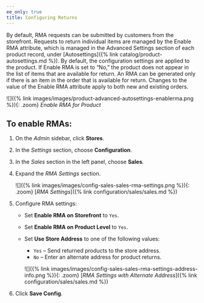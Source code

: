 ```yaml
---
ee_only: true
title: Configuring Returns
---
```


By default, RMA requests can be submitted by customers from the storefront. Requests to return individual items are managed by the Enable RMA attribute, which is managed in the Advanced Settings section of each product record, under [Autosettings]({% link catalog/product-autosettings.md %}). By default, the configuration settings are applied to the product. If Enable RMA is set to “No,” the product does not appear in the list of items that are available for return. An RMA can be generated only if there is an item in the order that is available for return. Changes to the value of the Enable RMA attribute apply to both new and existing orders.

![]({% link images/images/product-advanced-autosettings-enablerma.png %}){: .zoom}
_Enable RMA for Product_

## To enable RMAs:

1. On the _Admin_ sidebar, click **Stores**.

1. In the _Settings_ section, choose **Configuration**.

1. In the _Sales_ section in the left panel, choose **Sales**.

1. Expand the _RMA Settings_ section.

    ![]({% link images/images/config-sales-sales-rma-settings.png %}){: .zoom}
    [_RMA Settings_]({% link configuration/sales/sales.md %})

1. Configure RMA settings:

   - Set **Enable RMA on Storefront** to `Yes`.

   - Set **Enable RMA on Product Level** to `Yes`.

   - Set **Use Store Address** to one of the following values:

      - `Yes` – Send returned products to the store address.
      - `No` – Enter an alternate address for product returns.

      ![]({% link images/images/config-sales-sales-rma-settings-address-info.png %}){: .zoom}
      [_RMA Settings with Alternate Address_]({% link configuration/sales/sales.md %})

1. Click **Save Config**.
